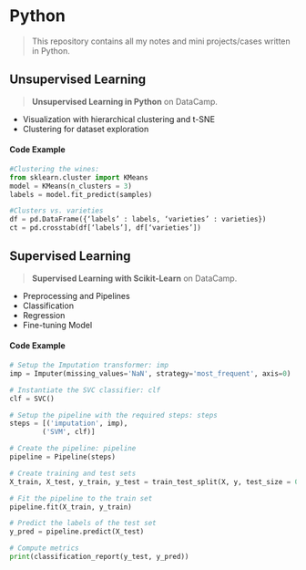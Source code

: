 # Python
> This repository contains all my notes and mini projects/cases written in Python.

## Unsupervised Learning
> **Unsupervised Learning in Python** on DataCamp.
* Visualization with hierarchical clustering and t-SNE
* Clustering for dataset exploration

#### Code Example
```Python
#Clustering the wines:
from sklearn.cluster import KMeans
model = KMeans(n_clusters = 3)
labels = model.fit_predict(samples)

#Clusters vs. varieties
df = pd.DataFrame({‘labels’ : labels, ‘varieties’ : varieties})
ct = pd.crosstab(df[‘labels’], df[‘varieties’])
```

## Supervised Learning
> **Supervised Learning with Scikit-Learn** on DataCamp.
* Preprocessing and Pipelines
* Classification
* Regression
* Fine-tuning Model

#### Code Example
```Python
# Setup the Imputation transformer: imp
imp = Imputer(missing_values='NaN', strategy='most_frequent', axis=0)

# Instantiate the SVC classifier: clf
clf = SVC()

# Setup the pipeline with the required steps: steps
steps = [('imputation', imp),
        ('SVM', clf)]

# Create the pipeline: pipeline
pipeline = Pipeline(steps)

# Create training and test sets
X_train, X_test, y_train, y_test = train_test_split(X, y, test_size = 0.3, random_state = 42)

# Fit the pipeline to the train set
pipeline.fit(X_train, y_train)

# Predict the labels of the test set
y_pred = pipeline.predict(X_test)

# Compute metrics
print(classification_report(y_test, y_pred))
```
